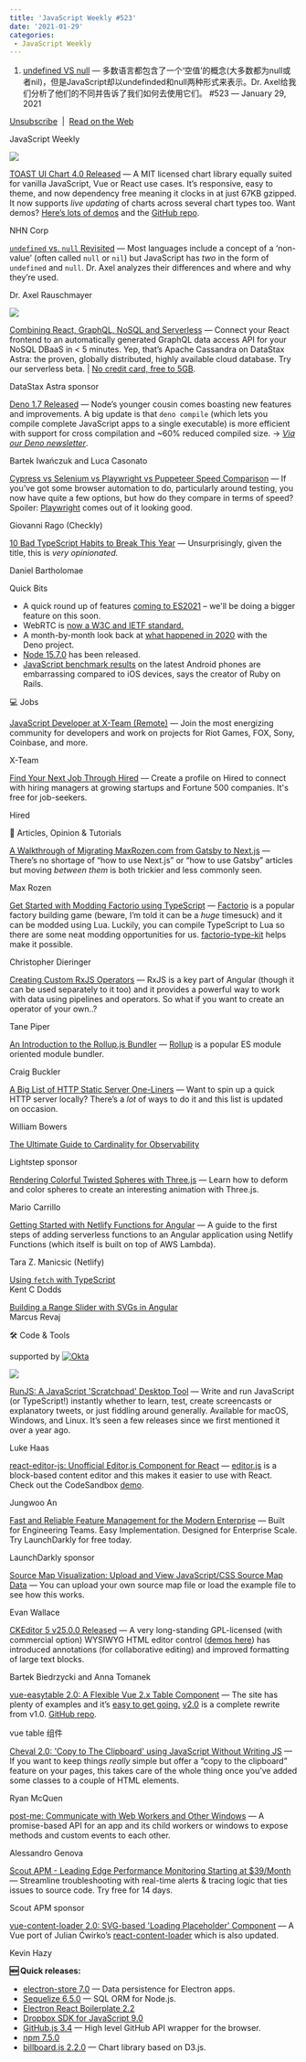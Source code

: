 ```yaml
---
title: 'JavaScript Weekly #523'
date: '2021-01-29'
categories:
 - JavaScript Weekly
---
```

1. [undefined VS null](./undefined_vs_null.md) — 多数语言都包含了一个‘空值’的概念(大多数都为null或者nil)，但是JavaScript却以undefinded和null两种形式来表示。Dr. Axel给我们分析了他们的不同并告诉了我们如何去使用它们。
#523 — January 29, 2021

[Unsubscribe](https://javascriptweekly.com/link/102248/web)  |  [Read on the Web](https://javascriptweekly.com/link/102249/web)

JavaScript Weekly

[![](https://res.cloudinary.com/cpress/image/upload/w_1280,e_sharpen:60/cgoje1baa4qsijrqqoqq.jpg)](https://javascriptweekly.com/link/102298/web)

[TOAST UI Chart 4.0 Released](https://javascriptweekly.com/link/102298/web "ui.toast.com") — A MIT licensed chart library equally suited for vanilla JavaScript, Vue or React use cases. It’s responsive, easy to theme, and now dependency free meaning it clocks in at just 67KB gzipped. It now supports _live updating_ of charts across several chart types too. Want demos? [Here’s lots of demos](https://javascriptweekly.com/link/102299/web) and the [GitHub repo](https://javascriptweekly.com/link/102300/web).

NHN Corp

[`undefined` vs. `null` Revisited](https://javascriptweekly.com/link/102250/web "2ality.com") — Most languages include a concept of a ‘non-value’ (often called `null` or `nil`) but JavaScript has _two_ in the form of `undefined` and `null`. Dr. Axel analyzes their differences and where and why they’re used.

Dr. Axel Rauschmayer

[![](https://copm.s3.amazonaws.com/c27afcb8.png)](https://javascriptweekly.com/link/102251/web)

[Combining React, GraphQL, NoSQL and Serverless](https://javascriptweekly.com/link/102251/web "astra.datastax.com") — Connect your React frontend to an automatically generated GraphQL data access API for your NoSQL DBaaS in < 5 minutes. Yep, that’s Apache Cassandra on DataStax Astra: the proven, globally distributed, highly available cloud database. Try our serverless beta. | [No credit card, free to 5GB](https://javascriptweekly.com/link/102251/web).

DataStax Astra sponsor

[Deno 1.7 Released](https://javascriptweekly.com/link/102252/web "deno.land") — Node’s younger cousin comes boasting new features and improvements. A big update is that `deno compile` (which lets you compile complete JavaScript apps to a single executable) is more efficient with support for cross compilation and ~60% reduced compiled size. → _[Via our Deno newsletter](https://javascriptweekly.com/link/102301/web)_.

Bartek Iwańczuk and Luca Casonato

[Cypress vs Selenium vs Playwright vs Puppeteer Speed Comparison](https://javascriptweekly.com/link/102253/web "blog.checklyhq.com") — If you’ve got some browser automation to do, particularly around testing, you now have quite a few options, but how do they compare in terms of speed? Spoiler: [Playwright](https://javascriptweekly.com/link/102254/web) comes out of it looking good.

Giovanni Rago (Checkly)

[10 Bad TypeScript Habits to Break This Year](https://javascriptweekly.com/link/102255/web "startup-cto.net") — Unsurprisingly, given the title, this is _very opinionated._

Daniel Bartholomae

Quick Bits

*   A quick round up of features [coming to ES2021](https://javascriptweekly.com/link/102302/web) – we'll be doing a bigger feature on this soon.
*   WebRTC is [now a W3C and IETF standard.](https://javascriptweekly.com/link/102256/web)
*   A month-by-month look back at [what happened in 2020](https://javascriptweekly.com/link/102257/web) with the Deno project.
*   [Node 15.7.0](https://javascriptweekly.com/link/102258/web) has been released.
*   [JavaScript benchmark results](https://javascriptweekly.com/link/102303/web) on the latest Android phones are embarrassing compared to iOS devices, says the creator of Ruby on Rails.

💻 Jobs

[JavaScript Developer at X-Team (Remote)](https://javascriptweekly.com/link/102259/web "x-team.com") — Join the most energizing community for developers and work on projects for Riot Games, FOX, Sony, Coinbase, and more.

X-Team

[Find Your Next Job Through Hired](https://javascriptweekly.com/link/102260/web "hired.com") — Create a profile on Hired to connect with hiring managers at growing startups and Fortune 500 companies. It's free for job-seekers.

Hired

📖 Articles, Opinion & Tutorials

[A Walkthrough of Migrating MaxRozen.com from Gatsby to Next.js](https://javascriptweekly.com/link/102261/web "maxrozen.com") — There’s no shortage of “how to use Next.js” or “how to use Gatsby” articles but moving _between them_ is both trickier and less commonly seen.

Max Rozen

[Get Started with Modding Factorio using TypeScript](https://javascriptweekly.com/link/102262/web "cdaringe.github.io") — [Factorio](https://javascriptweekly.com/link/102263/web) is a popular factory building game (beware, I’m told it can be a _huge_ timesuck) and it can be modded using Lua. Luckily, you can compile TypeScript to Lua so there are some neat modding opportunities for us. [factorio-type-kit](https://javascriptweekly.com/link/102264/web) helps make it possible.

Christopher Dieringer

[Creating Custom RxJS Operators](https://javascriptweekly.com/link/102265/web "tane.dev") — RxJS is a key part of Angular (though it can be used separately to it too) and it provides a powerful way to work with data using pipelines and operators. So what if you want to create an operator of your own..?

Tane Piper

[An Introduction to the Rollup.js Bundler](https://javascriptweekly.com/link/102266/web "www.sitepoint.com") — [Rollup](https://javascriptweekly.com/link/102267/web) is a popular ES module oriented module bundler.

Craig Buckler

[A Big List of HTTP Static Server One-Liners](https://javascriptweekly.com/link/102268/web "gist.github.com") — Want to spin up a quick HTTP server locally? There’s a _lot_ of ways to do it and this list is updated on occasion.

William Bowers

[The Ultimate Guide to Cardinality for Observability](https://javascriptweekly.com/link/102269/web "go.lightstep.com")

Lightstep sponsor

[Rendering Colorful Twisted Spheres with Three.js](https://javascriptweekly.com/link/102270/web "tympanus.net") — Learn how to deform and color spheres to create an interesting animation with Three.js.

Mario Carrillo

[Getting Started with Netlify Functions for Angular](https://javascriptweekly.com/link/102271/web "www.netlify.com") — A guide to the first steps of adding serverless functions to an Angular application using Netlify Functions (which itself is built on top of AWS Lambda).

Tara Z. Manicsic (Netlify)

[Using `fetch` with TypeScript](https://javascriptweekly.com/link/102272/web)  
Kent C Dodds

[Building a Range Slider with SVGs in Angular](https://javascriptweekly.com/link/102273/web)  
Marcus Revaj

🛠 Code & Tools

supported by [![Okta](https://res.cloudinary.com/cpress/image/upload/v1602154330/de7dtktheistsfpqdem4.png)](https://javascriptweekly.com/link/102274/web)

[![](https://res.cloudinary.com/cpress/image/upload/w_1280,e_sharpen:60/rsm2n3q9hmw69x1ikgc2.jpg)](https://javascriptweekly.com/link/102275/web)

[RunJS: A JavaScript 'Scratchpad' Desktop Tool](https://javascriptweekly.com/link/102275/web "runjs.dev") — Write and run JavaScript (or TypeScript!) instantly whether to learn, test, create screencasts or explanatory tweets, or just fiddling around generally. Available for macOS, Windows, and Linux. It’s seen a few releases since we first mentioned it over a year ago.

Luke Haas

[react-editor-js: Unofficial Editor.js Component for React](https://javascriptweekly.com/link/102276/web "github.com") — [editor.js](https://javascriptweekly.com/link/102277/web) is a block-based content editor and this makes it easier to use with React. Check out the CodeSandbox [demo](https://javascriptweekly.com/link/102278/web).

Jungwoo An

[Fast and Reliable Feature Management for the Modern Enterprise](https://javascriptweekly.com/link/102279/web "launchdarkly.com") — Built for Engineering Teams. Easy Implementation. Designed for Enterprise Scale. Try LaunchDarkly for free today.

LaunchDarkly sponsor

[Source Map Visualization: Upload and View JavaScript/CSS Source Map Data](https://javascriptweekly.com/link/102280/web "evanw.github.io") — You can upload your own source map file or load the example file to see how this works.

Evan Wallace

[CKEditor 5 v25.0.0 Released](https://javascriptweekly.com/link/102281/web "ckeditor.com") — A very long-standing GPL-licensed (with commercial option) WYSIWYG HTML editor control ([demos here](https://javascriptweekly.com/link/102282/web)) has introduced annotations (for collaborative editing) and improved formatting of large text blocks.

Bartek Biedrzycki and Anna Tomanek

[vue-easytable 2.0: A Flexible Vue 2.x Table Component](https://javascriptweekly.com/link/102283/web "doc.huangsw.com") — The site has plenty of examples and it’s [easy to get going.](https://javascriptweekly.com/link/102284/web) [v2.0](https://javascriptweekly.com/link/102285/web) is a complete rewrite from v1.0. [GitHub repo](https://javascriptweekly.com/link/102286/web).

vue table 组件

[Cheval 2.0: 'Copy to The Clipboard' using JavaScript Without Writing JS](https://javascriptweekly.com/link/102287/web "github.com") — If you want to keep things _really_ simple but offer a “copy to the clipboard” feature on your pages, this takes care of the whole thing once you’ve added some classes to a couple of HTML elements.

Ryan McQuen

[post-me: Communicate with Web Workers and Other Windows](https://javascriptweekly.com/link/102288/web "github.com") — A promise-based API for an app and its child workers or windows to expose methods and custom events to each other.

Alessandro Genova

[Scout APM - Leading Edge Performance Monitoring Starting at $39/Month](https://javascriptweekly.com/link/102289/web "ter.li") — Streamline troubleshooting with real-time alerts & tracing logic that ties issues to source code. Try free for 14 days.

Scout APM sponsor

[vue-content-loader 2.0: SVG-based 'Loading Placeholder' Component](https://javascriptweekly.com/link/102290/web "github.com") — A Vue port of Julian Ćwirko’s [react-content-loader](https://javascriptweekly.com/link/102291/web) which is also updated.

Kevin Hazy

**🆕 Quick releases:**

*   [electron-store 7.0](https://javascriptweekly.com/link/102292/web) — Data persistence for Electron apps.
*   [Sequelize 6.5.0](https://javascriptweekly.com/link/102293/web) — SQL ORM for Node.js.
*   [Electron React Boilerplate 2.2](https://javascriptweekly.com/link/102294/web)
*   [Dropbox SDK for JavaScript 9.0](https://javascriptweekly.com/link/102295/web)
*   [GitHub.js 3.4](https://javascriptweekly.com/link/102296/web) — High level GitHub API wrapper for the browser.
*   [npm 7.5.0](https://javascriptweekly.com/link/102297/web)
*   [billboard.js 2.2.0](https://javascriptweekly.com/link/102304/web) — Chart library based on D3.js.